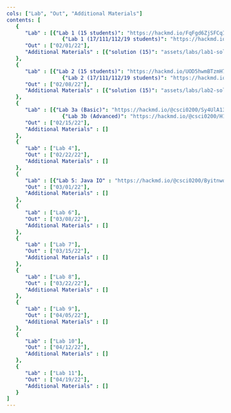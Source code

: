 ```yaml
---
cols: ["Lab", "Out", "Additional Materials"]
contents: [
   {
      "Lab" : [{"Lab 1 (15 students)": "https://hackmd.io/FqFgd6ZjSFCqIsq_cj_PZg"},
                  {"Lab 1 (17/111/112/19 students)": "https://hackmd.io/YE6VxVslSJupUL1bKUsfNg?view"}],
      "Out" : ["02/01/22"],
      "Additional Materials" : [{"solution (15)": "assets/labs/lab1-sol.arr"}, {"solution (17)": "assets/labs/lab1-sol.zip"}]
   }, 
   {
      "Lab" : [{"Lab 2 (15 students)": "https://hackmd.io/UOD5hwmBTzmH7kFPQraueg"},
                  {"Lab 2 (17/111/112/19 students)": "https://hackmd.io/A3j3Nt6MRAarptXrD9NYdQ"}],
      "Out" : ["02/08/22"],
      "Additional Materials" : [{"solution (15)": "assets/labs/lab2-sol.arr"}, {"solution (17)": "assets/labs/lab2-sol.zip"}]
   }, 
   {
      "Lab" : [{"Lab 3a (Basic)": "https://hackmd.io/@csci0200/Sy4UlA13_"},
                  {"Lab 3b (Advanced)": "https://hackmd.io/@csci0200/H17-6_vnd"}],
      "Out" : ["02/15/22"],
      "Additional Materials" : []
   }, 
   {
      "Lab" : ["Lab 4"],
      "Out" : ["02/22/22"],
      "Additional Materials" : []
   }, 
   {
      "Lab" : [{"Lab 5: Java IO" : "https://hackmd.io/@csci0200/Byitnwoiu"}],
      "Out" : ["03/01/22"],
      "Additional Materials" : []
   }, 
   {
      "Lab" : ["Lab 6"],
      "Out" : ["03/08/22"],
      "Additional Materials" : []
   }, 
   {
      "Lab" : ["Lab 7"],
      "Out" : ["03/15/22"],
      "Additional Materials" : []
   }, 
   {
      "Lab" : ["Lab 8"],
      "Out" : ["03/22/22"],
      "Additional Materials" : []
   }, 
   {
      "Lab" : ["Lab 9"],
      "Out" : ["04/05/22"],
      "Additional Materials" : []
   }, 
   {
      "Lab" : ["Lab 10"],
      "Out" : ["04/12/22"],
      "Additional Materials" : []
   }, 
   {
      "Lab" : ["Lab 11"],
      "Out" : ["04/19/22"],
      "Additional Materials" : []
   }
]
---
```

